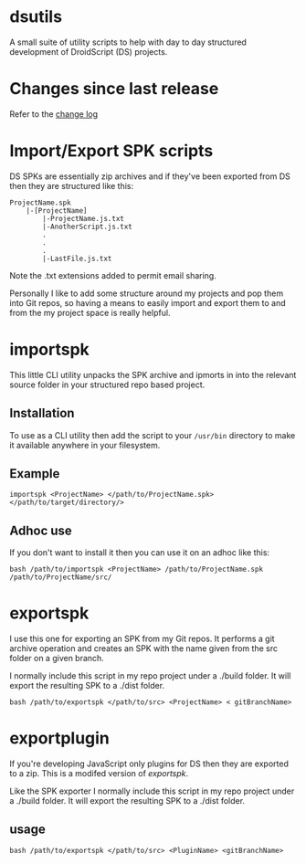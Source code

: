 # dsutils

A small suite of utility scripts to help with day to day structured development of DroidScript (DS) projects.

# Changes since last release
Refer to the [change log](./CHANGELOG.md)

# Import/Export SPK scripts
DS SPKs are essentially zip archives and if they've been exported from DS then they are structured like this:

```
ProjectName.spk
    |-[ProjectName]
        |-ProjectName.js.txt
        |-AnotherScript.js.txt
        .
        .
        .
        |-LastFile.js.txt
```

Note the .txt extensions added to permit email sharing.

Personally I like to add some structure around my projects and pop them into Git repos, so having a means to easily import and export them to and from the my project space is really helpful.


# importspk
This little CLI utility unpacks the SPK archive and ipmorts in into the relevant source folder in your structured repo based project.

## Installation
To use as a CLI utility then add the script to your `/usr/bin` directory to make it available anywhere in your filesystem.

## Example
```
importspk <ProjectName> </path/to/ProjectName.spk> </path/to/target/directory/>

```
## Adhoc use
If you don't want to install it then you can use it on an adhoc like this:
```
bash /path/to/importspk <ProjectName> /path/to/ProjectName.spk /path/to/ProjectName/src/
```


# exportspk
I use this one for exporting an SPK from my Git repos. It performs a git archive operation and creates an SPK with the name given from the src folder on a given branch.

I normally include this script in my repo project under a ./build folder. It will export the resulting SPK to a ./dist folder.

```
bash /path/to/exportspk </path/to/src> <ProjectName> < gitBranchName>
```

# exportplugin
If you're developing JavaScript only plugins for DS then they are exported to a zip. This is a modifed version of _exportspk_.

Like the SPK exporter I normally include this script in my repo project under a ./build folder. It will export the resulting SPK to a ./dist folder.

## usage
```
bash /path/to/exportspk </path/to/src> <PluginName> <gitBranchName>
```